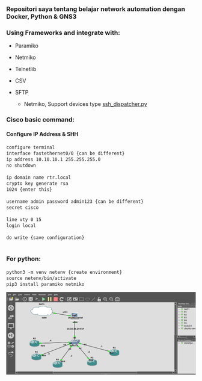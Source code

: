 ### Repositori saya tentang belajar network automation dengan Docker, Python & GNS3

### Using Frameworks and integrate with:
* Paramiko
* Netmiko
* Telnetlib
* CSV
* SFTP

  * Netmiko, Support devices type [ssh_dispatcher.py](https://github.com/ktbyers/netmiko/blob/master/netmiko/ssh_dispatcher.py)
### Cisco basic command:

 #### Configure IP Address & SHH
   
   ```
   configure terminal
   interface fastethernet0/0 {can be different}
   ip address 10.10.10.1 255.255.255.0 
   no shutdown
   
   ip domain name rtr.local
   crypto key generate rsa
   1024 {enter this}
   
   username admin password admin123 {can be different}
   secret cisco
   
   line vty 0 15
   login local
   
   do write {save configuration}
     
   ```
 ### For python:
   ```
   python3 -m venv netenv {create environment}
   source netenv/bin/activate
   pip3 install paramiko netmiko
   ```
   
   ![](https://github.com/danielcristho/Net-automation/blob/main/lab1.png)
   
   


 
